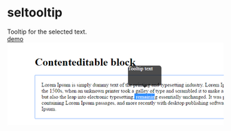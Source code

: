 # seltooltip
Tooltip for the selected text.  
[demo](https://reslear.github.io/demo/seltooltip/previev.html)  
![ScreenShot](https://raw.githubusercontent.com/reslear/seltooltip/master/screens/Снимок.PNG)
